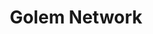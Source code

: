 ---
blog: http://blog.golemproject.net/
codehost: https://github.com/https://github.com/golemfactory
facebook: https://facebook.com/golemproject
logohandle: golemnetwork
sort: golem
title: Golem Network
twitter: https://x.com/golemproject
website: https://www.golem.network/
youtube: https://youtube.com/channel/UCl3fxgrSML2sL3UYZrynbMg/videos
---